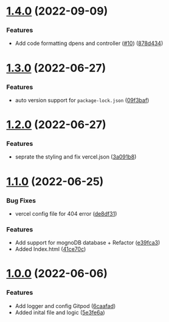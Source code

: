 # [1.4.0](https://github.com/Pradumnasaraf/OpenSource-API/compare/v1.3.0...v1.4.0) (2022-09-09)


### Features

* Add code formatting dpens and controller ([#10](https://github.com/Pradumnasaraf/OpenSource-API/issues/10)) ([878d434](https://github.com/Pradumnasaraf/OpenSource-API/commit/878d4348ab7a882d17a697f22177f7c1c6a27edb))



# [1.3.0](https://github.com/Pradumnasaraf/OpenSource-API/compare/v1.2.0...v1.3.0) (2022-06-27)


### Features

* auto version support for `package-lock.json` ([09f3baf](https://github.com/Pradumnasaraf/OpenSource-API/commit/09f3baffa091a23a63f270c29b6df56a774e05cc))



# [1.2.0](https://github.com/Pradumnasaraf/OpenSource-API/compare/v1.1.0...v1.2.0) (2022-06-27)


### Features

* seprate the styling and fix vercel.json ([3a091b8](https://github.com/Pradumnasaraf/OpenSource-API/commit/3a091b86c2c1073c4345c087ded0a8d79240eca0))



# [1.1.0](https://github.com/Pradumnasaraf/OpenSource-API/compare/v1.0.0...v1.1.0) (2022-06-25)


### Bug Fixes

* vercel config file for 404 error ([de8df31](https://github.com/Pradumnasaraf/OpenSource-API/commit/de8df3109711dc56fdf88d39fcf4e1ccd8bbe396))


### Features

* Add support for mognoDB database + Refactor ([e39fca3](https://github.com/Pradumnasaraf/OpenSource-API/commit/e39fca300bf535b8df574907345b29a568b822dc))
* Added Index.html ([41ce70c](https://github.com/Pradumnasaraf/OpenSource-API/commit/41ce70c740852f2fa7a24e3a20f018ea17aa4bda))



# [1.0.0](https://github.com/Pradumnasaraf/OpenSource-API/compare/5e3fe6ad2c64e4f18942afa1f1853024f1f430d6...v1.0.0) (2022-06-06)


### Features

* Add logger and config Gitpod ([6caafad](https://github.com/Pradumnasaraf/OpenSource-API/commit/6caafad3a69ab92355d007d46416de713cf5dd07))
* Added inital file and logic ([5e3fe6a](https://github.com/Pradumnasaraf/OpenSource-API/commit/5e3fe6ad2c64e4f18942afa1f1853024f1f430d6))



